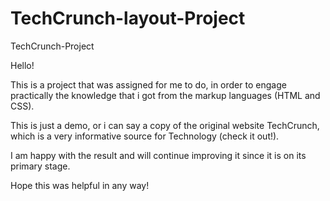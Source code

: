 # TechCrunch-layout-Project
TechCrunch-Project

Hello!

This is a project that was assigned for me to do, in order to engage practically the knowledge that i got from the markup languages (HTML and CSS).

This is just a demo, or i can say a copy of the original website TechCrunch, which is a very informative source for Technology (check it out!).

I am happy with the result and will continue improving it since it is on its primary stage.

Hope this was helpful in any way!

